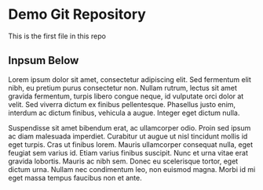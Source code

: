 # Demo Git Repository
This is the first file in this repo

## Inpsum Below
Lorem ipsum dolor sit amet, consectetur adipiscing elit. Sed fermentum elit nibh, eu pretium purus consectetur non. Nullam rutrum, lectus sit amet gravida fermentum, turpis libero congue neque, id vulputate orci dolor at velit. Sed viverra dictum ex finibus pellentesque. Phasellus justo enim, interdum ac dictum finibus, vehicula a augue. Integer eget dictum nulla.

Suspendisse sit amet bibendum erat, ac ullamcorper odio. Proin sed ipsum ac diam malesuada imperdiet. Curabitur ut augue ut nisl tincidunt mollis id eget turpis. Cras ut finibus lorem. Mauris ullamcorper consequat nulla, eget feugiat sem varius id. Etiam varius finibus suscipit. Nunc et urna vitae erat gravida lobortis. Mauris ac nibh sem. Donec eu scelerisque tortor, eget dictum urna. Nullam nec condimentum leo, non euismod magna. Morbi id mi eget massa tempus faucibus non et ante. 